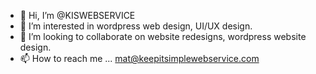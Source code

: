 - 👋 Hi, I’m @KISWEBSERVICE
- 👀 I’m interested in wordpress web design, UI/UX design.
- 💞️ I’m looking to collaborate on website redesigns, wordpress website design.
- 📫 How to reach me ... mat@keepitsimplewebservice.com

<!---
KISWEBSERVICE/KISWEBSERVICE is a ✨ special ✨ repository because its `README.md` (this file) appears on your GitHub profile.
You can click the Preview link to take a look at your changes.
--->

